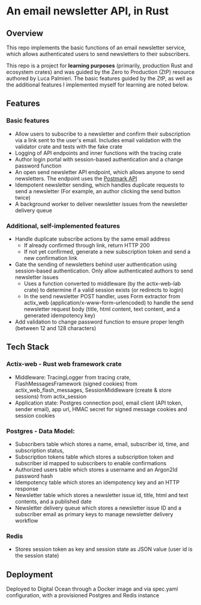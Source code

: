 # An email newsletter API, in Rust
## Overview
This repo implements the basic functions of an email newsletter service, which allows authenticated users to send newsletters to their subscribers.

This repo is a project for **learning purposes** (primarily, production Rust and ecosystem crates) and was guided by the Zero to Production (ZtP) resource authored by Luca Palmieri.
The basic features guided by the ZtP, as well as the additional features I implemented myself for learning are noted below.

## Features

### Basic features
- Allow users to subscribe to a newsletter and confirm their subscription via a link sent to the user's email. Includes email validation with the validator crate and tests with the fake crate
- Logging of API endpoints and inner functions with the tracing crate
- Author login portal with session-based authentication and a change password function
- An open send newsletter API endpoint, which allows anyone to send newsletters. The endpoint uses the [Postmark API](https://postmarkapp.com/)
- Idempotent newsletter sending, which handles duplicate requests to send a newsletter (For example, an author clicking the send button twice)
- A background worker to deliver newsletter issues from the newsletter delivery queue

### Additional, self-implemented features
- Handle duplicate subscribe actions by the same email address
  - If already confirmed through link, return HTTP 200
  - If not yet confirmed, generate a new subscription token and send a new confirmation link
- Gate the sending of newsletters behind user authentication using session-based authentication. Only allow authenticated authors to send newsletter issues
  - Uses a function converted to middleware (by the actix-web-lab crate) to determine if a valid session exists (or redirects to login)
  - In the send newsletter POST handler, uses Form extractor from actix_web (application/x-www-form-urlencoded) to handle the send newsletter request body (title, html content, text content, and a generated idempotency key)
- Add validation to change password function to ensure proper length (between 12 and 128 characters)

## Tech Stack
### Actix-web - Rust web framework crate
- Middleware: TracingLogger from tracing crate, FlashMessagesFramework (signed cookies) from actix_web_flash_messages, SessionMiddleware (create & store sessions) from actix_session
- Application state: Postgres connection pool, email client (API token, sender email), app url, HMAC secret for signed message cookies and session cookies

### Postgres - Data Model:
-   Subscribers table which stores a name, email, subscriber id, time, and subscription status,
-   Subscription tokens table which stores a subscription token and subscriber id mapped to subscribers to enable confirmations
-   Authorized users table which stores a username and an Argon2Id password hash
-   Idempotency table which stores an idempotency key and an HTTP response
-   Newsletter table which stores a newsletter issue id, title, html and text contents, and a published date 
-   Newsletter delivery queue which stores a newsletter issue ID and a subscriber email as primary keys to manage newsletter delivery workflow

### Redis
- Stores session token as key and session state as JSON value (user id is the session state)

## Deployment
Deployed to Digital Ocean through a Docker image and via spec.yaml configuration, with a provisioned Postgres and Redis instance
